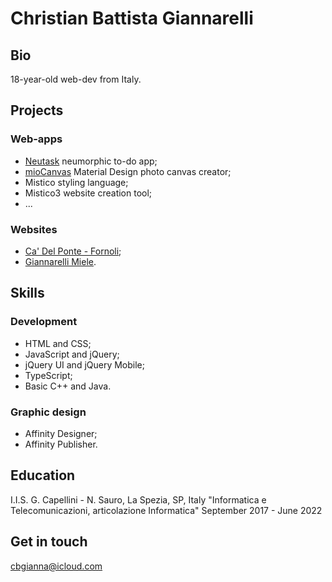 # Christian Battista Giannarelli
## Bio
18-year-old web-dev from Italy.

## Projects
### Web-apps
* [Neutask](https://cibigi.github.io/neutask) neumorphic to-do app;
* [mioCanvas](https://cibigi.github.io/miocanvas) Material Design photo canvas creator;
* Mistico styling language;
* Mistico3 website creation tool;
* ...

### Websites
* [Ca' Del Ponte - Fornoli](http://cadelpontefornoli.it);
* [Giannarelli Miele](https://www.giannarellimiele.it).

## Skills
### Development
* HTML and CSS;
* JavaScript and jQuery;
* jQuery UI and jQuery Mobile;
* TypeScript;
* Basic C++ and Java.

### Graphic design
* Affinity Designer;
* Affinity Publisher.

## Education
I.I.S. G. Capellini - N. Sauro, La Spezia, SP, Italy
"Informatica e Telecomunicazioni, articolazione Informatica"
September 2017 - June 2022

## Get in touch
[cbgianna@icloud.com](mailto:cbgianna@icloud.com)

